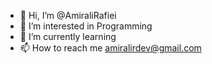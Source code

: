 - 👋 Hi, I’m @AmiraliRafiei
- 👀 I’m interested in Programming
- 🌱 I’m currently learning 
- 📫 How to reach me amiralirdev@gmail.com

<!---
AmiraliRafiei/AmiraliRafiei is a ✨ special ✨ repository because its `README.md` (this file) appears on your GitHub profile.
You can click the Preview link to take a look at your changes.
--->
